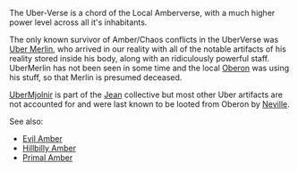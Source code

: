 The Uber-Verse is a chord of the Local Amberverse, with a much higher power level across all it's inhabitants.

The only known survivor of Amber/Chaos conflicts in the UberVerse was [Uber Merlin](UberMerlin), who arrived in our reality with all of the notable artifacts of his reality stored inside his body, along with an ridiculously powerful staff.  UberMerlin has not been seen in some time and the local [Oberon](OberonOfDworkin) was using his stuff, so that Merlin is presumed deceased.

[UberMjolnir](PatternBlade) is part of the [Jean](JeanOfFlorimel) collective but most other Uber artifacts are not accounted for and were last known to be looted from Oberon by [Neville](NevilleOfEric).

See also:
 + [Evil Amber](EvilAmber)
 + [Hillbilly Amber](HillbillyAmber)
 + [Primal Amber](PrimalAmber)
